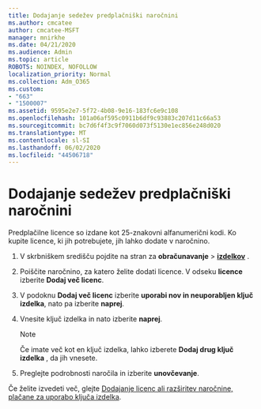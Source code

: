 ```yaml
---
title: Dodajanje sedežev predplačniški naročnini
ms.author: cmcatee
author: cmcatee-MSFT
manager: mnirkhe
ms.date: 04/21/2020
ms.audience: Admin
ms.topic: article
ROBOTS: NOINDEX, NOFOLLOW
localization_priority: Normal
ms.collection: Adm_O365
ms.custom:
- "663"
- "1500007"
ms.assetid: 9595e2e7-5f72-4b08-9e16-183fc6e9c108
ms.openlocfilehash: 101a06af595c0911b6df9c93883c207d11c66a53
ms.sourcegitcommit: bc7d6f4f3c9f7060d073f5130e1ec856e248d020
ms.translationtype: MT
ms.contentlocale: sl-SI
ms.lasthandoff: 06/02/2020
ms.locfileid: "44506718"
---
```

# <a name="add-seats-to-a-prepaid-subscription"></a>Dodajanje sedežev predplačniški naročnini

Predplačilne licence so izdane kot 25-znakovni alfanumerični kodi. Ko kupite licence, ki jih potrebujete, jih lahko dodate v naročnino. 

1. V skrbniškem središču pojdite na stran za **obračunavanje**  >  **[izdelkov](https://go.microsoft.com/fwlink/p/?linkid=842054)** .

2. Poiščite naročnino, za katero želite dodati licence. V odseku **licence** izberite **Dodaj več licenc**.

3. V podoknu **Dodaj več licenc** izberite **uporabi nov in neuporabljen ključ izdelka**, nato pa izberite **naprej**.

4. Vnesite ključ izdelka in nato izberite **naprej**.

    > [!NOTE]
    > Če imate več kot en ključ izdelka, lahko izberete **Dodaj drug ključ izdelka** , da jih vnesete.

5. Preglejte podrobnosti naročila in izberite **unovčevanje**.

Če želite izvedeti več, glejte [Dodajanje licenc ali razširitev naročnine, plačane za uporabo ključa izdelka](https://docs.microsoft.com/microsoft-365/commerce/licenses/add-licenses-using-product-key).